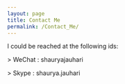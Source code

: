 ```yaml
---
layout: page
title: Contact Me
permalink: /Contact_Me/
---
```

<p>I could be reached at the following ids: </p>

<p>> WeChat : shauryajauhari<p>
<p>> Skype : shaurya.jauhari<p>